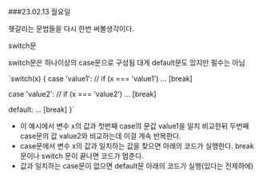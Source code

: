 ###23.02.13 월요일

헷갈리는 문법들을 다시 한번 써볼생각이다.

switch문

switch문은 하나이상의 case문으로 구성됨 대게 default문도 있지만 필수는 아님

`switch(x) {
  case 'value1':  // if (x === 'value1')
    ...
    [break]

  case 'value2':  // if (x === 'value2')
    ...
    [break]

  default:
    ...
    [break]
}`
- 이 예시에서 변수 x의 값과 첫번째 case의 문값 value1을 일치 비교한뒤 두번째 case문의 값 value2와
  비교하는데 이걸 계속 반복한다.
- case문에서 변수 x의 값과 일치하는 값을 찾으면 아래의 코드가 실행한다. break문이나 switch 문이 끝나면 코드가 멈춘다.
- 값과 일치하는 case문이 없으면 default문 아래의 코드가 실행(있다는 전제하에)

